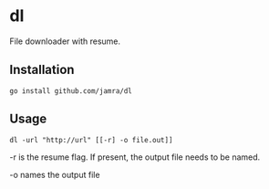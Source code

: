 # dl
File downloader with resume.

## Installation
`go install github.com/jamra/dl`

## Usage
`dl -url "http://url" [[-r] -o file.out]]`

-r is the resume flag. If present, the output file needs to be named.

-o names the output file 
